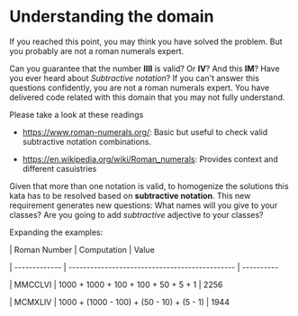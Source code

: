 # Understanding the domain

If you reached this point, you may think you have solved the problem. But you probably are not a roman numerals expert.

Can you guarantee that the number **IIII** is valid? Or **IV**? And this **IM**? Have you ever heard about *Subtractive notation*?
If you can't answer this questions confidently, you are not a roman numerals expert. You have delivered code related with this domain that you may not fully understand.

Please take a look at these readings

- https://www.roman-numerals.org/: Basic but useful to check valid subtractive notation combinations.
    
- https://en.wikipedia.org/wiki/Roman_numerals: Provides context and different casuistries


Given that more than one notation is valid, to homogenize the solutions this kata has to be resolved based on **subtractive notation**.
This new requirement generates new questions: What names will you give to your classes? Are you going to add *subtractive* adjective to your classes?

Expanding the examples:


| Roman Number  | Computation                                    | Value      
 
| ------------- | ---------------------------------------------- | ----------
 
| MMCCLVI       |   1000 + 1000 + 100 + 100 + 50 + 5 + 1         | 2256 
 
| MCMXLIV       |   1000 + (1000 - 100) + (50 - 10) + (5 - 1)    | 1944    
